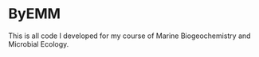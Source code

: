# ByEMM
This is all code I developed for my course of Marine Biogeochemistry and Microbial Ecology. 
